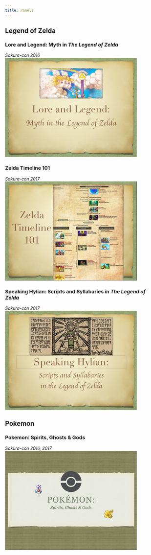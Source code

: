```yaml
---
title: Panels
---
```

<html>
<style>
img[alt=slide] {
  width: 431px;
  height: 324px;
}
</style>
</html>


## Legend of Zelda

### Lore and Legend: Myth in *The Legend of Zelda*
*Sakura-con 2016*  
![slide][lozmyth]

### Zelda Timeline 101
*Sakura-con 2017*  
![slide][timeline]

### Speaking Hylian: Scripts and Syllabaries in *The Legend of Zelda*
*Sakura-con 2017*  
![slide][hylian]

## Pokemon
### Pokemon: Spirits, Ghosts & Gods
*Sakura-con 2016, 2017*  
![slide][pkmn]

[lozmyth]: images/lozmyth.png
[timeline]: images/timeline.png
[hylian]: images/hylianscripts.png
[pkmn]: images/pkmn.png
